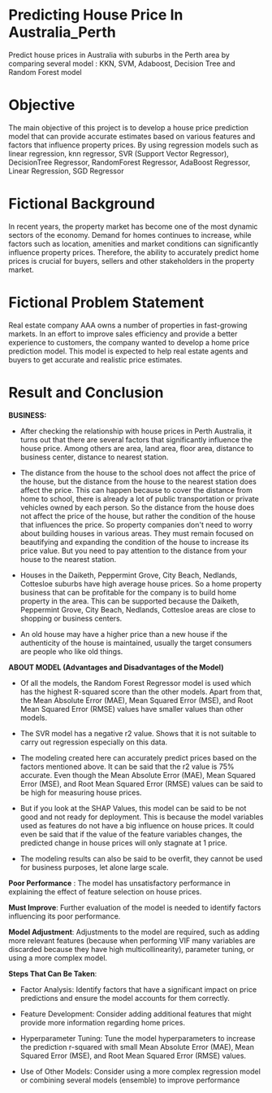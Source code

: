 # Predicting House Price In Australia_Perth
Predict house prices in Australia with suburbs in the Perth area by comparing several model : KKN, SVM, Adaboost, Decision Tree and Random Forest model

# Objective
The main objective of this project is to develop a house price prediction model that can provide accurate estimates based on various features and factors that influence property prices. By using regression models such as linear regression, knn regressor, SVR (Support Vector Regressor), DecisionTree Regressor, RandomForest Regressor, AdaBoost Regressor, Linear Regression, SGD Regressor

# Fictional Background
In recent years, the property market has become one of the most dynamic sectors of the economy. Demand for homes continues to increase, while factors such as location, amenities and market conditions can significantly influence property prices. Therefore, the ability to accurately predict home prices is crucial for buyers, sellers and other stakeholders in the property market.

# Fictional Problem Statement
Real estate company AAA owns a number of properties in fast-growing markets. In an effort to improve sales efficiency and provide a better experience to customers, the company wanted to develop a home price prediction model. This model is expected to help real estate agents and buyers to get accurate and realistic price estimates.

# Result and Conclusion
**BUSINESS:**

- After checking the relationship with house prices in Perth Australia, it turns out that there are several factors that significantly influence the house price. Among others are area, land area, floor area, distance to business center, distance to nearest station.
    
- The distance from the house to the school does not affect the price of the house, but the distance from the house to the nearest station does affect the price. This can happen because to cover the distance from home to school, there is already a lot of public transportation or private vehicles owned by each person. So the distance from the house does not affect the price of the house, but rather the condition of the house that influences the price. So property companies don't need to worry about building houses in various areas. They must remain focused on beautifying and expanding the condition of the house to increase its price value. But you need to pay attention to the distance from your house to the nearest station.

- Houses in the Daiketh, Peppermint Grove, City Beach, Nedlands, Cottesloe suburbs have high average house prices. So a home property business that can be profitable for the company is to build home property in the area. This can be supported because the Daiketh, Peppermint Grove, City Beach, Nedlands, Cottesloe areas are close to shopping or business centers.

- An old house may have a higher price than a new house if the authenticity of the house is maintained, usually the target consumers are people who like old things.

**ABOUT MODEL (Advantages and Disadvantages of the Model)**

- Of all the models, the Random Forest Regressor model is used which has the highest R-squared score than the other models. Apart from that, the Mean Absolute Error (MAE), Mean Squared Error (MSE), and Root Mean Squared Error (RMSE) values have smaller values than other models.

- The SVR model has a negative r2 value. Shows that it is not suitable to carry out regression especially on this data.

- The modeling created here can accurately predict prices based on the factors mentioned above. It can be said that the r2 value is 75% accurate. Even though the Mean Absolute Error (MAE), Mean Squared Error (MSE), and Root Mean Squared Error (RMSE) values can be said to be high for measuring house prices.

- But if you look at the SHAP Values, this model can be said to be not good and not ready for deployment. This is because the model variables used as features do not have a big influence on house prices. It could even be said that if the value of the feature variables changes, the predicted change in house prices will only stagnate at 1 price.

- The modeling results can also be said to be overfit, they cannot be used for business purposes, let alone large scale.

**Poor Performance** : The model has unsatisfactory performance in explaining the effect of feature selection on house prices.

**Must Improve**: Further evaluation of the model is needed to identify factors influencing its poor performance.

**Model Adjustment**: Adjustments to the model are required, such as adding more relevant features (because when performing VIF many variables are discarded because they have high multicollinearity), parameter tuning, or using a more complex model.

**Steps That Can Be Taken**:

- Factor Analysis: Identify factors that have a significant impact on price predictions and ensure the model accounts for them correctly.

- Feature Development: Consider adding additional features that might provide more information regarding home prices.

- Hyperparameter Tuning: Tune the model hyperparameters to increase the prediction r-squared with small Mean Absolute Error (MAE), Mean Squared Error (MSE), and Root Mean Squared Error (RMSE) values.

- Use of Other Models: Consider using a more complex regression model or combining several models (ensemble) to improve performance
